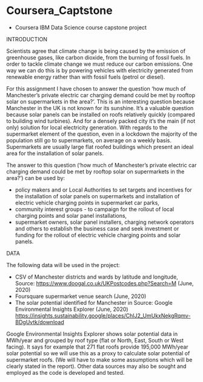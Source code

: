# Coursera_Captstone
- Coursera IBM Data Science course capstone project 


INTRODUCTION

Scientists agree that climate change is being caused by the emission of greenhouse gases, like carbon dioxide, from the burning of fossil fuels. In order to tackle climate change we must reduce our carbon emissions. One way we can do this is by powering vehicles with electricity generated from renewable energy rather than with fossil fuels (petrol or diesel). 

For this assignment I have chosen to answer the question ‘how much of Manchester’s private electric car charging demand could be met by rooftop solar on supermarkets in the area?’. This is an interesting question because Manchester in the UK is not known for its sunshine. It’s a valuable question because solar panels can be installed on roofs relatively quickly (compared to building wind turbines). And for a densely packed city it’s the main (if not only) solution for local electricity generation. With regards to the supermarket element of the question, even in a lockdown the majority of the population still go to supermarkets, on average on a weekly basis. Supermarkets are usually large flat roofed buildings which present an ideal area for the installation of solar panels. 

The answer to this question (‘how much of Manchester’s private electric car charging demand could be met by rooftop solar on supermarkets in the area?’) can be used by:
- policy makers and or Local Authorities to set targets and incentives for the installation of solar panels on supermarkets and installation of electric vehicle charging points in supermarket car parks, 
- community interest groups - to campaign for the rollout of local charging points and solar panel installations, 
- supermarket owners, solar panel installers, charging network operators and others to establish the business case and seek investment or funding for the rollout of electric vehicle charging points and solar panels.


DATA

The following data will be used in the project:

- CSV of Manchester districts and wards by latitude and longitude, Source: https://www.doogal.co.uk/UKPostcodes.php?Search=M (June, 2020) 
- Foursquare supermarket venue search (June, 2020)
- The solar potential identified for Manchester in Source: Google Environmental Insights Explorer (June, 2020) https://insights.sustainability.google/places/ChIJ2_UmUkxNekgRqmv-BDgUvtk/download

Google Environmental Insights Explorer shows solar potential data in MWh/year and grouped by roof type (flat or North, East, South or West facing). It says for example that 271 flat roofs provide 195,000 MWh/year solar potential so we will use this as a proxy to calculate solar potential of supermarket roofs. (We will have to make some assumptions which will be clearly stated in the report). Other data sources may also be sought and employed as the code is developed and tested. 

